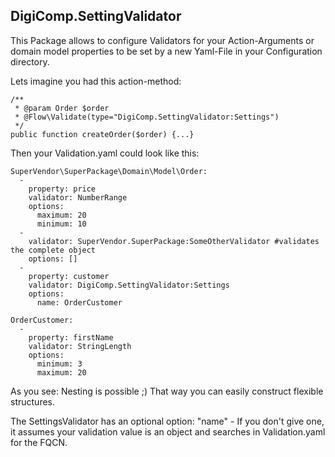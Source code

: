 DigiComp.SettingValidator
-------------------------


This Package allows to configure Validators for your Action-Arguments or domain model properties to be set by a new
Yaml-File in your Configuration directory.

Lets imagine you had this action-method:

    /**
     * @param Order $order
     * @Flow\Validate(type="DigiComp.SettingValidator:Settings")
     */
    public function createOrder($order) {...}

Then your Validation.yaml could look like this:

    SuperVendor\SuperPackage\Domain\Model\Order:
      -
        property: price 
        validator: NumberRange
        options:
          maximum: 20
          minimum: 10
      -
        validator: SuperVendor.SuperPackage:SomeOtherValidator #validates the complete object
        options: []
      -
        property: customer
        validator: DigiComp.SettingValidator:Settings
        options:
          name: OrderCustomer
          
    OrderCustomer:
      -
        property: firstName
        validator: StringLength
        options:
          minimum: 3
          maximum: 20


As you see: Nesting is possible ;) That way you can easily construct flexible structures.

The SettingsValidator has an optional option: "name" - If you don't give one, it assumes your validation value is an
object and searches in Validation.yaml for the FQCN.
